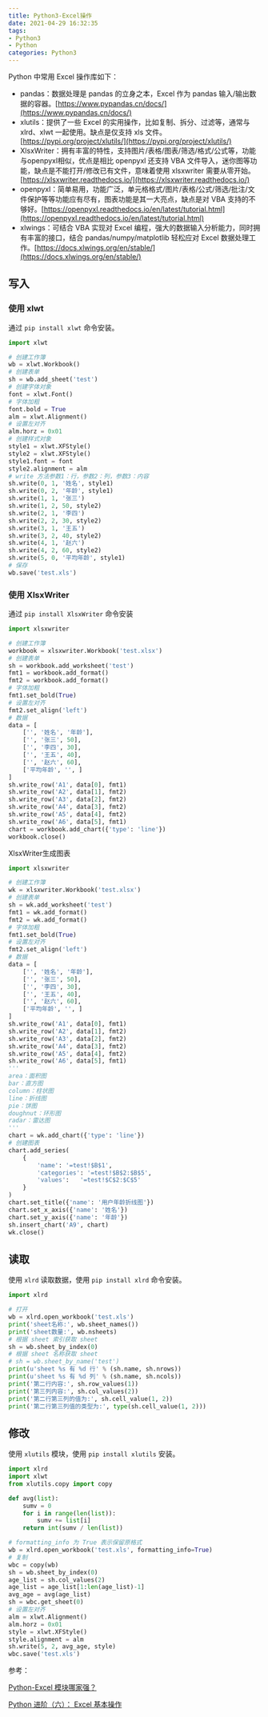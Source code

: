 ```yaml
---
title: Python3-Excel操作
date: 2021-04-29 16:32:35
tags:
- Python3
- Python
categories: Python3
---
```


Python 中常用 Excel 操作库如下：

* pandas：数据处理是 pandas 的立身之本，Excel 作为 pandas 输入/输出数据的容器。[https://www.pypandas.cn/docs/](https://www.pypandas.cn/docs/)
* xlutils：提供了一些 Excel 的实用操作，比如复制、拆分、过滤等，通常与 xlrd、xlwt 一起使用。缺点是仅支持 xls 文件。[https://pypi.org/project/xlutils/](https://pypi.org/project/xlutils/)
* XlsxWriter：拥有丰富的特性，支持图片/表格/图表/筛选/格式/公式等，功能与openpyxl相似，优点是相比 openpyxl 还支持 VBA 文件导入，迷你图等功能，缺点是不能打开/修改已有文件，意味着使用 xlsxwriter 需要从零开始。[https://xlsxwriter.readthedocs.io/](https://xlsxwriter.readthedocs.io/)
* openpyxl：简单易用，功能广泛，单元格格式/图片/表格/公式/筛选/批注/文件保护等等功能应有尽有，图表功能是其一大亮点，缺点是对 VBA 支持的不够好。[https://openpyxl.readthedocs.io/en/latest/tutorial.html](https://openpyxl.readthedocs.io/en/latest/tutorial.html)
* xlwings：可结合 VBA 实现对 Excel 编程，强大的数据输入分析能力，同时拥有丰富的接口，结合 pandas/numpy/matplotlib 轻松应对 Excel 数据处理工作。[https://docs.xlwings.org/en/stable/](https://docs.xlwings.org/en/stable/)

<!--more-->

## 写入

### 使用 xlwt

通过 `pip install xlwt` 命令安装。

```py
import xlwt

# 创建工作簿
wb = xlwt.Workbook()
# 创建表单
sh = wb.add_sheet('test')
# 创建字体对象
font = xlwt.Font()
# 字体加粗
font.bold = True
alm = xlwt.Alignment()
# 设置左对齐
alm.horz = 0x01
# 创建样式对象
style1 = xlwt.XFStyle()
style2 = xlwt.XFStyle()
style1.font = font
style2.alignment = alm
# write 方法参数1：行，参数2：列，参数3：内容
sh.write(0, 1, '姓名', style1)
sh.write(0, 2, '年龄', style1)
sh.write(1, 1, '张三')
sh.write(1, 2, 50, style2)
sh.write(2, 1, '李四')
sh.write(2, 2, 30, style2)
sh.write(3, 1, '王五')
sh.write(3, 2, 40, style2)
sh.write(4, 1, '赵六')
sh.write(4, 2, 60, style2)
sh.write(5, 0, '平均年龄', style1)
# 保存
wb.save('test.xls')
```

### 使用 XlsxWriter

通过 `pip install XlsxWriter` 命令安装

```py
import xlsxwriter

# 创建工作簿
workbook = xlsxwriter.Workbook('test.xlsx')
# 创建表单
sh = workbook.add_worksheet('test')
fmt1 = workbook.add_format()
fmt2 = workbook.add_format()
# 字体加粗
fmt1.set_bold(True)
# 设置左对齐
fmt2.set_align('left')
# 数据
data = [
    ['', '姓名', '年龄'],
    ['', '张三', 50],
    ['', '李四', 30],
    ['', '王五', 40],
    ['', '赵六', 60],
    ['平均年龄', '', ]
]
sh.write_row('A1', data[0], fmt1)
sh.write_row('A2', data[1], fmt2)
sh.write_row('A3', data[2], fmt2)
sh.write_row('A4', data[3], fmt2)
sh.write_row('A5', data[4], fmt2)
sh.write_row('A6', data[5], fmt1)
chart = workbook.add_chart({'type': 'line'})
workbook.close()
```

XlsxWriter生成图表

```py
import xlsxwriter

# 创建工作簿
wk = xlsxwriter.Workbook('test.xlsx')
# 创建表单
sh = wk.add_worksheet('test')
fmt1 = wk.add_format()
fmt2 = wk.add_format()
# 字体加粗
fmt1.set_bold(True)
# 设置左对齐
fmt2.set_align('left')
# 数据
data = [
    ['', '姓名', '年龄'],
    ['', '张三', 50],
    ['', '李四', 30],
    ['', '王五', 40],
    ['', '赵六', 60],
    ['平均年龄', '', ]
]
sh.write_row('A1', data[0], fmt1)
sh.write_row('A2', data[1], fmt2)
sh.write_row('A3', data[2], fmt2)
sh.write_row('A4', data[3], fmt2)
sh.write_row('A5', data[4], fmt2)
sh.write_row('A6', data[5], fmt1)
'''
area：面积图
bar：直方图
column：柱状图
line：折线图
pie：饼图
doughnut：环形图
radar：雷达图
'''
chart = wk.add_chart({'type': 'line'})
# 创建图表
chart.add_series(
    {
        'name': '=test!$B$1',
        'categories': '=test!$B$2:$B$5',
        'values':   '=test!$C$2:$C$5'
    }
)
chart.set_title({'name': '用户年龄折线图'})
chart.set_x_axis({'name': '姓名'})
chart.set_y_axis({'name': '年龄'})
sh.insert_chart('A9', chart)
wk.close()
```

## 读取

使用 `xlrd` 读取数据，使用 `pip install xlrd` 命令安装。

```py
import xlrd

# 打开
wb = xlrd.open_workbook('test.xls')
print('sheet名称:', wb.sheet_names())
print('sheet数量:', wb.nsheets)
# 根据 sheet 索引获取 sheet
sh = wb.sheet_by_index(0)
# 根据 sheet 名称获取 sheet
# sh = wb.sheet_by_name('test')
print(u'sheet %s 有 %d 行' % (sh.name, sh.nrows))
print(u'sheet %s 有 %d 列' % (sh.name, sh.ncols))
print('第二行内容:', sh.row_values(1))
print('第三列内容:', sh.col_values(2))
print('第二行第三列的值为:', sh.cell_value(1, 2))
print('第二行第三列值的类型为:', type(sh.cell_value(1, 2)))
```

## 修改

使用 `xlutils` 模块，使用 `pip install xlutils` 安装。

```py
import xlrd
import xlwt
from xlutils.copy import copy

def avg(list):
    sumv = 0
    for i in range(len(list)):
        sumv += list[i]
    return int(sumv / len(list))

# formatting_info 为 True 表示保留原格式
wb = xlrd.open_workbook('test.xls', formatting_info=True)
# 复制
wbc = copy(wb)
sh = wb.sheet_by_index(0)
age_list = sh.col_values(2)
age_list = age_list[1:len(age_list)-1]
avg_age = avg(age_list)
sh = wbc.get_sheet(0)
# 设置左对齐
alm = xlwt.Alignment()
alm.horz = 0x01
style = xlwt.XFStyle()
style.alignment = alm
sh.write(5, 2, avg_age, style)
wbc.save('test.xls')
```

参考：

[Python-Excel 模块哪家强？](https://zhuanlan.zhihu.com/p/23998083)

[Python 进阶（六）： Excel 基本操作](https://ityard.blog.csdn.net/article/details/104454512)